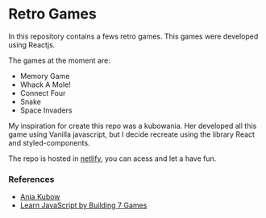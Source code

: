# Retro Games

In this repository contains a fews retro games. This games were developed using Reactjs.

The games at the moment are:

- Memory Game
- Whack A Mole!
- Connect Four
- Snake
- Space Invaders

My inspiration for create this repo was a kubowania. Her developed all this game using Vanilla javascript, but I decide recreate using the library React and styled-components.

The repo is hosted in [netlify](https://www.netlify.com/), you can acess and let a have fun.

### References

- [Ania Kubow](https://github.com/kubowania)
- [Learn JavaScript by Building 7 Games](https://www.youtube.com/watch?v=lhNdUVh3qCc&ab_channel=freeCodeCamp.org)
